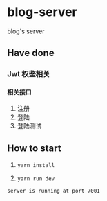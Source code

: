 # blog-server

blog's server

## Have done

### Jwt 权鉴相关

#### 相关接口

1. 注册
2. 登陆
3. 登陆测试

## How to start

1. `yarn install`

2. `yarn run dev`

`server is running at port 7001`

